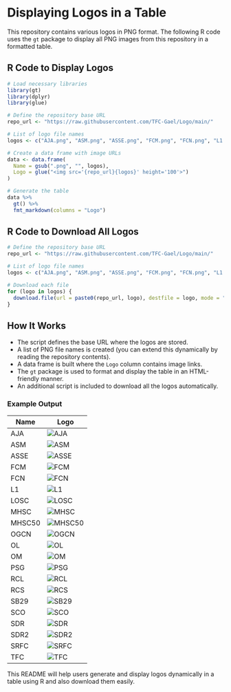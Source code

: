 # Displaying Logos in a Table

This repository contains various logos in PNG format. The following R code uses the `gt` package to display all PNG images from this repository in a formatted table.

## R Code to Display Logos

```r
# Load necessary libraries
library(gt)
library(dplyr)
library(glue)

# Define the repository base URL
repo_url <- "https://raw.githubusercontent.com/TFC-Gael/Logo/main/"

# List of logo file names
logos <- c("AJA.png", "ASM.png", "ASSE.png", "FCM.png", "FCN.png", "L1.png", "LOSC.png", "MHSC.png", "MHSC50.png", "OGCN.png", "OL.png", "OM.png", "PSG.png", "RCL.png", "RCS.png", "SB29.png", "SCO.png", "SDR.png", "SDR2.png", "SRFC.png", "TFC.png")

# Create a data frame with image URLs
data <- data.frame(
  Name = gsub(".png", "", logos),
  Logo = glue("<img src='{repo_url}{logos}' height='100'>")
)

# Generate the table
data %>%
  gt() %>%
  fmt_markdown(columns = "Logo")
```

## R Code to Download All Logos

```r
# Define the repository base URL
repo_url <- "https://raw.githubusercontent.com/TFC-Gael/Logo/main/"

# List of logo file names
logos <- c("AJA.png", "ASM.png", "ASSE.png", "FCM.png", "FCN.png", "L1.png", "LOSC.png", "MHSC.png", "MHSC50.png", "OGCN.png", "OL.png", "OM.png", "PSG.png", "RCL.png", "RCS.png", "SB29.png", "SCO.png", "SDR.png", "SDR2.png", "SRFC.png", "TFC.png")

# Download each file
for (logo in logos) {
  download.file(url = paste0(repo_url, logo), destfile = logo, mode = "wb")
}
```

## How It Works
- The script defines the base URL where the logos are stored.
- A list of PNG file names is created (you can extend this dynamically by reading the repository contents).
- A data frame is built where the `Logo` column contains image links.
- The `gt` package is used to format and display the table in an HTML-friendly manner.
- An additional script is included to download all the logos automatically.

### Example Output
| Name | Logo |
|------|------|
| AJA  | ![AJA](https://raw.githubusercontent.com/TFC-Gael/Logo/main/AJA.png) |
| ASM  | ![ASM](https://raw.githubusercontent.com/TFC-Gael/Logo/main/ASM.png) |
| ASSE | ![ASSE](https://raw.githubusercontent.com/TFC-Gael/Logo/main/ASSE.png) |
| FCM  | ![FCM](https://raw.githubusercontent.com/TFC-Gael/Logo/main/FCM.png) |
| FCN  | ![FCN](https://raw.githubusercontent.com/TFC-Gael/Logo/main/FCN.png) |
| L1   | ![L1](https://raw.githubusercontent.com/TFC-Gael/Logo/main/L1.png) |
| LOSC | ![LOSC](https://raw.githubusercontent.com/TFC-Gael/Logo/main/LOSC.png) |
| MHSC | ![MHSC](https://raw.githubusercontent.com/TFC-Gael/Logo/main/MHSC.png) |
| MHSC50 | ![MHSC50](https://raw.githubusercontent.com/TFC-Gael/Logo/main/MHSC50.png) |
| OGCN | ![OGCN](https://raw.githubusercontent.com/TFC-Gael/Logo/main/OGCN.png) |
| OL   | ![OL](https://raw.githubusercontent.com/TFC-Gael/Logo/main/OL.png) |
| OM   | ![OM](https://raw.githubusercontent.com/TFC-Gael/Logo/main/OM.png) |
| PSG  | ![PSG](https://raw.githubusercontent.com/TFC-Gael/Logo/main/PSG.png) |
| RCL  | ![RCL](https://raw.githubusercontent.com/TFC-Gael/Logo/main/RCL.png) |
| RCS  | ![RCS](https://raw.githubusercontent.com/TFC-Gael/Logo/main/RCS.png) |
| SB29 | ![SB29](https://raw.githubusercontent.com/TFC-Gael/Logo/main/SB29.png) |
| SCO  | ![SCO](https://raw.githubusercontent.com/TFC-Gael/Logo/main/SCO.png) |
| SDR  | ![SDR](https://raw.githubusercontent.com/TFC-Gael/Logo/main/SDR.png) |
| SDR2 | ![SDR2](https://raw.githubusercontent.com/TFC-Gael/Logo/main/SDR2.png) |
| SRFC | ![SRFC](https://raw.githubusercontent.com/TFC-Gael/Logo/main/SRFC.png) |
| TFC  | ![TFC](https://raw.githubusercontent.com/TFC-Gael/Logo/main/TFC.png) |

This README will help users generate and display logos dynamically in a table using R and also download them easily.

